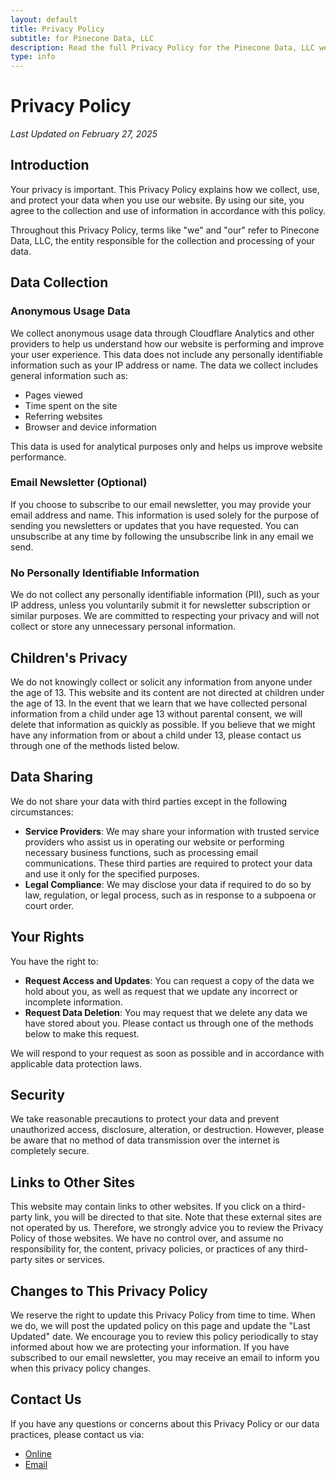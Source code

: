```yaml
---
layout: default
title: Privacy Policy
subtitle: for Pinecone Data, LLC
description: Read the full Privacy Policy for the Pinecone Data, LLC website, including what information we collect and how to contact us.
type: info
---
```


# Privacy Policy

*Last Updated on February 27, 2025*

## Introduction
Your privacy is important. This Privacy Policy explains how we collect, use, and protect your data when you use our website. By using our site, you agree to the collection and use of information in accordance with this policy.

Throughout this Privacy Policy, terms like "we" and "our" refer to Pinecone Data, LLC, the entity responsible for the collection and processing of your data. 

## Data Collection

### Anonymous Usage Data
We collect anonymous usage data through Cloudflare Analytics and other providers to help us understand how our website is performing and improve your user experience. This data does not include any personally identifiable information such as your IP address or name. The data we collect includes general information such as:
- Pages viewed
- Time spent on the site
- Referring websites
- Browser and device information

This data is used for analytical purposes only and helps us improve website performance.

### Email Newsletter (Optional)
If you choose to subscribe to our email newsletter, you may provide your email address and name. This information is used solely for the purpose of sending you newsletters or updates that you have requested. You can unsubscribe at any time by following the unsubscribe link in any email we send.

### No Personally Identifiable Information
We do not collect any personally identifiable information (PII), such as your IP address, unless you voluntarily submit it for newsletter subscription or similar purposes. We are committed to respecting your privacy and will not collect or store any unnecessary personal information.

## Children's Privacy
We do not knowingly collect or solicit any information from anyone under the age of 13. This website and its content are not directed at children under the age of 13. In the event that we learn that we have collected personal information from a child under age 13 without parental consent, we will delete that information as quickly as possible. If you believe that we might have any information from or about a child under 13, please contact us through one of the methods listed below. 

## Data Sharing
We do not share your data with third parties except in the following circumstances:
- **Service Providers**: We may share your information with trusted service providers who assist us in operating our website or performing necessary business functions, such as processing email communications. These third parties are required to protect your data and use it only for the specified purposes.
- **Legal Compliance**: We may disclose your data if required to do so by law, regulation, or legal process, such as in response to a subpoena or court order.

## Your Rights
You have the right to:
- **Request Access and Updates**: You can request a copy of the data we hold about you, as well as request that we update any incorrect or incomplete information.
- **Request Data Deletion**: You may request that we delete any data we have stored about you. Please contact us through one of the methods below to make this request.

We will respond to your request as soon as possible and in accordance with applicable data protection laws.

## Security
We take reasonable precautions to protect your data and prevent unauthorized access, disclosure, alteration, or destruction. However, please be aware that no method of data transmission over the internet is completely secure.

## Links to Other Sites
This website may contain links to other websites. If you click on a third-party link, you will be directed to that site. Note that these external sites are not operated by us. Therefore, we strongly advice you to review the Privacy Policy of those websites. We have no control over, and assume no responsibility for, the content, privacy policies, or practices of any third-party sites or services. 

## Changes to This Privacy Policy
We reserve the right to update this Privacy Policy from time to time. When we do, we will post the updated policy on this page and update the "Last Updated" date. We encourage you to review this policy periodically to stay informed about how we are protecting your information. If you have subscribed to our email newsletter, you may receive an email to inform you when this privacy policy changes. 

## Contact Us
If you have any questions or concerns about this Privacy Policy or our data practices, please contact us via:
- [Online](https://www.pineconedata.com/workwithme/)
- [Email](mailto:emily@pineconedata.com)
